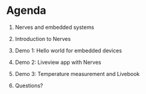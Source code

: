 # Agenda

1. Nerves and embedded systems

1. Introduction to Nerves

1. Demo 1: Hello world for embedded devices

1. Demo 2: Liveview app with Nerves

1. Demo 3: Temperature measurement and Livebook

1. Questions?
